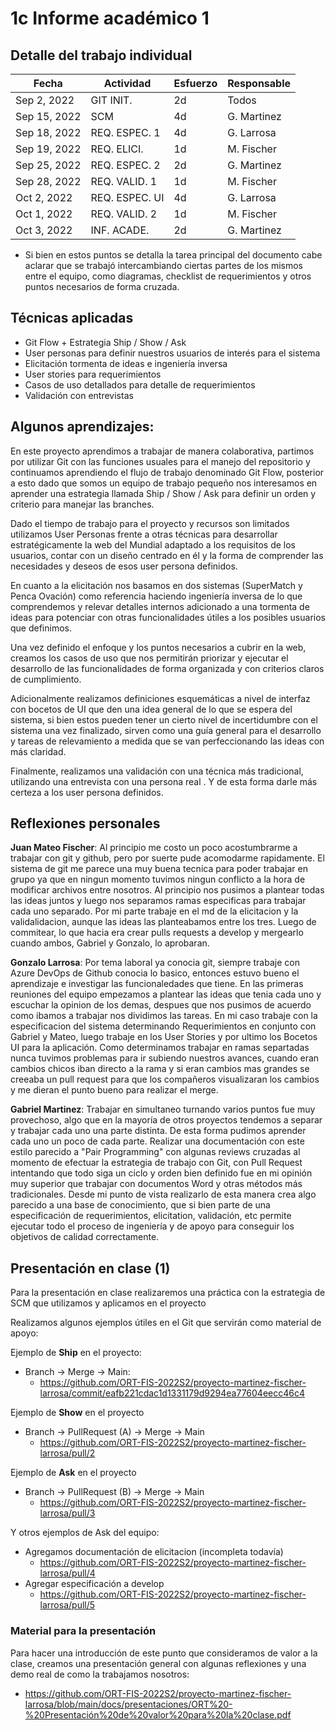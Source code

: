 # 1c Informe académico 1

## Detalle del trabajo individual

Fecha | Actividad | Esfuerzo | Responsable
--- | --- | --- | ---
| Sep 2, 2022 | GIT INIT. | 2d | Todos
| Sep 15, 2022 | SCM | 4d | G. Martinez
| Sep 18, 2022 | REQ. ESPEC. 1 | 4d | G. Larrosa
| Sep 19, 2022 | REQ. ELICI.  | 1d | M. Fischer
| Sep 25, 2022 | REQ. ESPEC. 2 | 2d | G. Martinez
| Sep 28, 2022 | REQ. VALID. 1 | 1d | M. Fischer
| Oct 2, 2022 | REQ. ESPEC. UI | 4d | G. Larrosa
| Oct 1, 2022 | REQ. VALID. 2 | 1d | M. Fischer
| Oct 3, 2022 | INF. ACADE. | 2d | G. Martinez

* Si bien en estos puntos se detalla la tarea principal del documento cabe aclarar que se trabajó intercambiando ciertas partes de los mismos entre el equipo, como diagramas, checklist de requerimientos y otros puntos necesarios de forma cruzada.

## Técnicas aplicadas

- Git Flow + Estrategia Ship / Show / Ask
- User personas para definir nuestros usuarios de interés para el sistema
- Elicitación tormenta de ideas e ingeniería inversa
- User stories para requerimientos
- Casos de uso detallados para detalle de requerimientos
- Validación con entrevistas

## Algunos aprendizajes: 
En este proyecto aprendimos a trabajar de manera colaborativa, partimos por utilizar Git con las funciones usuales para el manejo del repositorio y continuamos aprendiendo el flujo de trabajo denominado Git Flow, posterior a esto dado que somos un equipo de trabajo pequeño nos interesamos en aprender una estrategia llamada Ship / Show / Ask para definir un orden y criterio para manejar las branches.

Dado el tiempo de trabajo para el proyecto y recursos son limitados utilizamos User Personas frente a otras técnicas para desarrollar estratégicamente la web del Mundial adaptado a los requisitos de los usuarios, contar con un diseño centrado en él y la forma de comprender las necesidades y deseos de esos user persona definidos. 

En cuanto a la elicitación nos basamos en dos sistemas (SuperMatch y Penca Ovación) como referencia haciendo ingeniería inversa de lo que comprendemos y relevar detalles internos adicionado a una tormenta de ideas para potenciar con otras funcionalidades útiles a los posibles usuarios que definimos.

Una vez definido el enfoque y los puntos necesarios a cubrir en la web, creamos los casos de uso que nos permitirán priorizar y ejecutar el desarrollo de las funcionalidades de forma organizada y con criterios claros de cumplimiento. 

Adicionalmente realizamos definiciones esquemáticas a nivel de interfaz con bocetos de UI que den una idea general de lo que se espera del sistema, si bien estos pueden tener un cierto nivel de incertidumbre con el sistema una vez finalizado, sirven como una guía general para el desarrollo y tareas de relevamiento a medida que se van perfeccionando las ideas con más claridad.

Finalmente, realizamos una validación con una técnica más tradicional, utilizando una entrevista con una persona real . Y de esta forma darle más certeza a los user persona definidos.

## Reflexiones personales

**Juan Mateo Fischer**: Al principio me costo un poco acostumbrarme a trabajar con git y github, pero por suerte pude acomodarme rapidamente. El sistema de git me parece una muy buena tecnica para poder trabajar en grupo ya que en ningun momento tuvimos ningun conflicto a la hora de modificar archivos entre nosotros. Al principio nos pusimos a plantear todas las ideas juntos y luego nos separamos ramas especificas para trabajar cada uno separado. Por mi parte trabaje en el md de la elicitacion y la validalidacion, aunque las ideas las planteabamos entre los tres. Luego de commitear, lo que hacia era crear pulls requests a develop y mergearlo cuando ambos, Gabriel y Gonzalo, lo aprobaran.

**Gonzalo Larrosa**: Por tema laboral ya conocia git, siempre trabaje con Azure DevOps de Github conocia lo basico, entonces estuvo bueno el aprendizaje e investigar las funcionaledades que tiene. En las primeras reuniones del equipo empezamos a plantear las ideas que tenia cada uno y escuchar la opinion de los demas, despues que nos pusimos de acuerdo como ibamos a trabajar nos dividimos las tareas. En mi caso trabaje con la especificacion del sistema determinando Requerimientos en conjunto con Gabriel y Mateo, luego trabaje en los User Stories y por ultimo los Bocetos UI para la aplicación. Como determinamos trabajar en ramas separtadas nunca tuvimos problemas para ir subiendo nuestros avances, cuando eran cambios chicos iban directo a la rama y si eran cambios mas grandes  se creeaba un pull request para que los compañeros visualizaran los cambios y me dieran el punto bueno para realizar el merge.

**Gabriel Martinez**: Trabajar en simultaneo turnando varios puntos fue muy provechoso, algo que en la mayoría de otros proyectos tendemos a separar y trabajar cada uno una parte distinta. De esta forma pudimos aprender cada uno un poco de cada parte.
Realizar una documentación con este estilo parecido a "Pair Programming" con algunas reviews cruzadas al momento de efectuar la estrategia de trabajo con Git, con Pull Request intentando que todo siga un ciclo y orden bien definido fue en mi opinión muy superior que trabajar con documentos Word y otras métodos más tradicionales.
Desde mi punto de vista realizarlo de esta manera crea algo parecido a una base de conocimiento, que si bien parte de una especificación de requerimientos, elicitation, validación, etc permite ejecutar todo el proceso de ingeniería y de apoyo para conseguir los objetivos de calidad correctamente.

## Presentación en clase (1)

Para la presentación en clase realizaremos una práctica con la estrategia de SCM que utilizamos y aplicamos en el proyecto

Realizamos algunos ejemplos útiles en el Git que servirán como material de apoyo:

Ejemplo de **Ship** en el proyecto:
- Branch → Merge → Main: 
  - https://github.com/ORT-FIS-2022S2/proyecto-martinez-fischer-larrosa/commit/eafb221cdac1d1331179d9294ea77604eecc46c4

Ejemplo de **Show** en el proyecto
- Branch → PullRequest (A) → Merge → Main
  - https://github.com/ORT-FIS-2022S2/proyecto-martinez-fischer-larrosa/pull/2

Ejemplo de **Ask** en el proyecto
- Branch → PullRequest (B) → Merge → Main
  - https://github.com/ORT-FIS-2022S2/proyecto-martinez-fischer-larrosa/pull/3

Y otros ejemplos de Ask del equipo:
- Agregamos documentación de elicitacion (incompleta todavía) 
  - https://github.com/ORT-FIS-2022S2/proyecto-martinez-fischer-larrosa/pull/4
- Agregar especificación a develop 
  - https://github.com/ORT-FIS-2022S2/proyecto-martinez-fischer-larrosa/pull/5 

###  Material para la presentación
Para hacer una introducción de este punto que consideramos de valor a la clase, creamos una presentación general con algunas reflexiones y una demo real de como la trabajamos nosotros:
- https://github.com/ORT-FIS-2022S2/proyecto-martinez-fischer-larrosa/blob/main/docs/presentaciones/ORT%20-%20Presentación%20de%20valor%20para%20la%20clase.pdf
